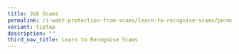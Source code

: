 ```yaml
---
title: Job Scams
permalink: /i-want-protection-from-scams/learn-to-recognise-scams/permalink/
variant: tiptap
description: ""
third_nav_title: Learn to Recognise Scams
---
```

<p></p>